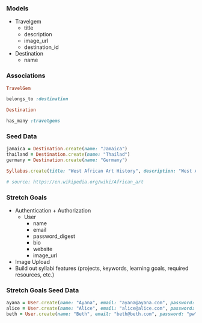 ### Models
- Travelgem
    - title
    - description
    - image_url
    - destination_id
- Destination
    - name

### Associations

```ruby
TravelGem

belongs_to :destination

Destination

has_many :travelgems

```

### Seed Data

```ruby
jamaica = Destination.create(name: "Jamaica")
thailand = Destination.create(name: "Thailad")
germany = Destination.create(name: "Germany")

Syllabus.create(title: "West African Art History", description: "West African cultures developed bronze casting for reliefs, like the famous Benin Bronzes, to decorate palaces and for highly naturalistic royal heads from around the Bini town of Benin City, Edo State, as well as in terracotta or metal, from the 12th–14th centuries. Akan goldweights are a form of small metal sculptures produced over the period 1400–1900; some apparently represent proverbs, contributing a narrative element rare in African sculpture; and royal regalia included impressive gold sculptured elements.[8] Many West African figures are used in religious rituals and are often coated with materials placed on them for ceremonial offerings. The Mande-speaking peoples of the same region make pieces from wood with broad, flat surfaces and arms and legs shaped like cylinders. In Central Africa, however, the main distinguishing characteristics include heart-shaped faces that are curved inward and display patterns of circles and dots.", image_url: "https://upload.wikimedia.org/wikipedia/commons/9/97/AdinkraCalabashStamps.jpg", category_id: art.id)

# source: https://en.wikipedia.org/wiki/African_art
```

### Stretch Goals
- Authentication + Authorization
    - User
      - name
      - email
      - password_digest
      - bio
      - website
      - image_url
- Image Upload
- Build out syllabi features (projects, keywords, learning goals, required resources, etc.)

### Stretch Goals Seed Data

```ruby
ayana = User.create(name: "Ayana", email: "ayana@ayana.com", password: "pw", bio: "i love ruby", website: "ayana.com", image_url: "https://avatars1.githubusercontent.com/u/892860?s=460&v=4")
alice = User.create(name: "Alice", email: "alice@alice.com", password: "pw", bio: "i love javascript", website: "alice.com", image_url: "https://avatars2.githubusercontent.com/u/17302921?s=460&u=a891c6398fe5f4e38bab9f6b7bd52c085f82dc0a&v=4")
beth = User.create(name: "Beth", email: "beth@beth.com", password: "pw", bio: "i love react", website: "beth.com", image_url: "https://avatars1.githubusercontent.com/u/19947416?s=460&u=1a9dbeda46b5703ab337803b03a7d0e77a38dc81&v=4")
```
